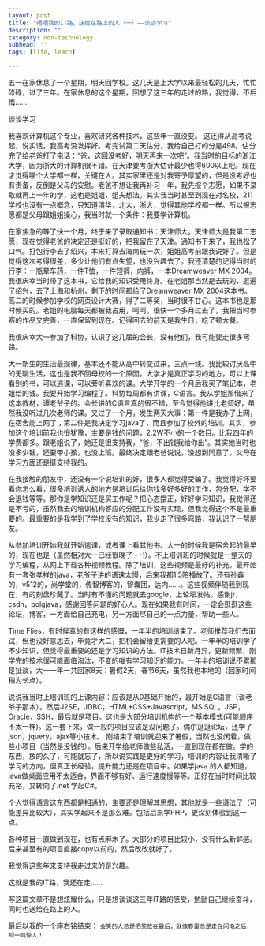 ```yaml
---
layout: post
title: "晒晒我的IT路，送给在路上的人（一）——谈谈学习"
description: ""
category: non-technology
subhead: ''
tags: [life, learn]

---
```


五一在家休息了一个星期，明天回学校。这几天是上大学以来最轻松的几天，忙忙碌碌，过了三年。在家休息的这个星期，回想了这三年的走过的路，我觉得，不后悔……

谈谈学习

我喜欢计算机这个专业，喜欢研究各种技术，这些年一直没变。
这还得从高考说起，说实话，我高考没发挥好。考完试第二天估分，我给自己打的分是498。估分完了给老爸打了电话：“爸，这回没考好，明天再来一次吧”。我当时的目标的浙江大学，因为浙大的计算机很不错。在天津要考浙大估计最少也得600以上吧。现在才觉得哪个大学都一样，关键在人。其实家里还是对我寄予厚望的，但是没考好也有责备，反倒是父母的安慰。老爸不想让我再补习一年，我先报个志愿，如果不录取就再上一年的学，这也是姐姐，姐夫想法。其实我当时甚至到现在对名校，211学校也没有一点概念，只知道清华，北大，浙大，觉得其他学校都一样。所以报志愿都是父母跟姐姐操心，我当时就一个条件：我要学计算机。

在家焦急的等了快一个月，终于来了录取通知书：天津师大。天津师大是我第二志愿，现在觉得老爸的决定还是挺好的，把我留在了天津。通知书下来了，我也松了口气。打包行李去了绍兴，本来打算去海南玩一次，姐姐高考前跟我说好了。但是觉得这次考得很差，多少让他们有点失望，也没兴趣去了。我还清楚的记得当时的行李：一瓶晕车药，一件T恤，一件短裤，内裤，一本Dreamweaver MX 2004。我很庆幸当时带了这本书，它给我的知识受用终身。在老姐那当然是去玩的，逛遍了绍兴，去了上海和杭州，剩下的时间都给了Dreamweaver MX 2004这本书。高二的时候参加学校的网页设计大赛，得了二等奖，当时很不甘心。这本书也是那时候买的。老姐的电脑每天都被我占用，呵呵。很快一个多月过去了，我把当时参赛的作品又完善，一直保留到现在。记得回去的前天是我生日，吃了顿大餐。

我很庆幸大一参加了科协，认识了这几届的会长，没有他们，我可能要走很多弯路。

大一新生的生活最规律，基本还不能从高中转变过来，三点一线。我比较讨厌高中的无聊生活，这也是我不回母校的一个原因。大学才是真正学习的地方，可以上课看别的书，可以逃课，可以旁听喜欢的课。大学开学的一个月后我买了笔记本，老姐给的钱。我要开始学习编程了。科协每周都有讲课，C语言。我从学姐那借来了这本教材，谭老爷子的。会长讲的C语言真的很不错，至今觉得他讲比老师好，虽然我没听过几次老师的课。又过了一个月，发生两天大事：第一件是我办了上网，在宿舍能上网了；第二件是我决定学习java了，而且参加了校外的培训。其实，参加这个培训前我也很犹豫，主要是钱的问题，2.2W不小的一个数目。比我四年的学费都多。跟老姐说了，她还是很支持我，“爸，不出钱我给你出”。其实她当时也没多少钱，还要带小孩，也没上班。最终决定跟老爸说说，没想到同意了。父母在学习方面还是挺支持我的。

在我接触的朋友中，还没有一个说培训的好，很多人都觉得受骗了。我觉得好坏要看你怎么看，很多培训诱人的地方是培训后给你找多好多好的工作，包分配，学不会退钱等等。那你是学知识还是买工作呢？把心态摆正，好好学习知识，我觉得还是不亏的，虽然我去的培训机构答应的分配工作没有实现，但我觉得这个不是最重要的。最重要的是我学到了学校没有的知识，我少走了很多弯路，我认识了一帮朋友。

从参加培训开始我就开始逃课，或者课上看其他书。大一的时候我是宿舍起的最早的，现在也是（虽然相对大一已经很晚了 - -!）。不上培训班的时候就是一整天的学习编程，从网上下载各种视频教程。除了培训，这些视频是最好的补充。最开始有一套张孝祥的java，老爷子讲的语速太慢，后来我都1.5陪播放了。还有孙鑫的，v512的，尚学堂的，传智博客的，智囊团，达内……。这些视频伴随我到现在，有的刻盘珍藏了。当时有不懂的问题就去google，上论坛发帖。感谢jr，csdn，bolgjava，感谢回答问题的好心人。现在如果我有时间，一定会逛逛这些论坛，博客，一方面给自己充电，另一方面尽自己的一点力量，帮助一些人。

Time Flies，有时候真的有这样的感慨，一年半的培训结束了。老师推荐我们去面试，但也没好意思去，毕竟才大二，把机会留给更需要的人吧。一年半的培训学了不少知识，但觉得最重要的还是学习知识的方法。IT技术日新月异，更新频繁，刚学完的技术很可能面临淘汰，不变的唯有学习知识的能力。一年半的培训说不累那是扯淡，大一一年一共回家8天：暑假2天，春节6天，虽然我也本地的（回家时间稍为长点）。

说说我当时上培训班的上课内容：应该是从0基础开始的，最开始是C语言（谈老爷子那本），然后J2SE，JDBC，HTML+CSS+Javascript，MS SQL，JSP，Oracle，SSH，最后就是项目。这也是大部分培训机构的一个基本模式(可能顺序不太一样)。这一套下来，做一般的项目应该是没问题了。偶尔逛逛论坛，还学了json，jquery，ajax等小技术。
刚结束了培训就迎来了暑假，当然也没闲着，做些小项目（当然是没钱的）。后来开学给老师做些私活，一直到现在都在做。学的东西，放的久了，可能就忘了，所以说实践是更好的学习，培训的内容让我清晰了学习的方向，但真正长经验，提升能力还是在项目中。如果学java 的人都知道，java做桌面应用不太适合，界面不够有好、运行速度慢等等。正好在当时时间比较充裕，又转向了.net 学起C#。

个人觉得语言这东西都是相通的，主要还是理解其思想，其他就是一些语法了（可能差异比较大），其实学起来不是那么难。包括后来学PHP，更深刻体验到这一点。

各种项目一直做到现在，也有点麻木了。大部分的项目比较小，没有什么新鲜感。后来甚至有的项目直接copy以前的，然后改改就好了。

我觉得这些年来支持我走过来的是兴趣。

这就是我的IT路，我还在走……

写这篇文章不是想炫耀什么，只是想谈谈这三年IT路的感受，勉励自己继续奋斗，同时也送给在路上的人。

最后以我的一个座右铭结束：
`会笑的人总是把笑放在最后，就像春雷总是走在闪电之后，却一鸣惊人！`

